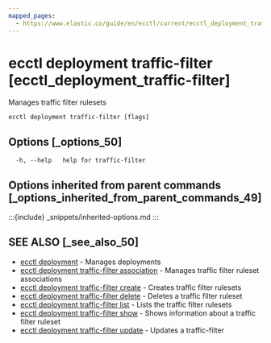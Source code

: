 ```yaml
---
mapped_pages:
  - https://www.elastic.co/guide/en/ecctl/current/ecctl_deployment_traffic-filter.html
---
```


# ecctl deployment traffic-filter [ecctl_deployment_traffic-filter]

Manages traffic filter rulesets

```
ecctl deployment traffic-filter [flags]
```


## Options [_options_50]

```
  -h, --help   help for traffic-filter
```


## Options inherited from parent commands [_options_inherited_from_parent_commands_49]

:::{include} _snippets/inherited-options.md
:::


## SEE ALSO [_see_also_50]

* [ecctl deployment](/reference/ecctl_deployment.md)	 - Manages deployments
* [ecctl deployment traffic-filter association](/reference/ecctl_deployment_traffic-filter_association.md)	 - Manages traffic filter ruleset associations
* [ecctl deployment traffic-filter create](/reference/ecctl_deployment_traffic-filter_create.md)	 - Creates traffic filter rulesets
* [ecctl deployment traffic-filter delete](/reference/ecctl_deployment_traffic-filter_delete.md)	 - Deletes a traffic filter ruleset
* [ecctl deployment traffic-filter list](/reference/ecctl_deployment_traffic-filter_list.md)	 - Lists the traffic filter rulesets
* [ecctl deployment traffic-filter show](/reference/ecctl_deployment_traffic-filter_show.md)	 - Shows information about a traffic filter ruleset
* [ecctl deployment traffic-filter update](/reference/ecctl_deployment_traffic-filter_update.md)	 - Updates a traffic-filter

